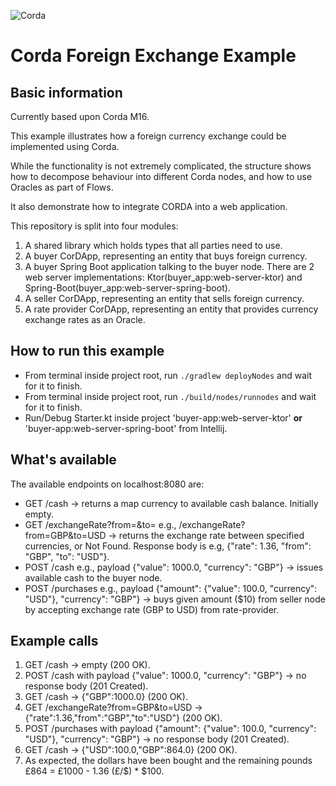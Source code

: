 ![Corda](https://www.corda.net/wp-content/uploads/2016/11/fg005_corda_b.png)

# Corda Foreign Exchange Example

## Basic information

Currently based upon Corda M16.

This example illustrates how a foreign currency exchange could be implemented using Corda.

While the functionality is not extremely complicated, the structure shows how to decompose behaviour into different Corda nodes, 
and how to use Oracles as part of Flows.

It also demonstrate how to integrate CORDA into a web application.

This repository is split into four modules:

1. A shared library which holds types that all parties need to use.
2. A buyer CorDApp, representing an entity that buys foreign currency.
3. A buyer Spring Boot application talking to the buyer node. There are 2 web server implementations: Ktor(buyer_app:web-server-ktor) and Spring-Boot(buyer_app:web-server-spring-boot).
4. A seller CorDApp, representing an entity that sells foreign currency.
5. A rate provider CorDApp, representing an entity that provides currency exchange rates as an Oracle.

## How to run this example

- From terminal inside project root, run `./gradlew deployNodes` and wait for it to finish.
- From terminal inside project root, run `./build/nodes/runnodes` and wait for it to finish.
- Run/Debug Starter.kt inside project 'buyer-app:web-server-ktor' **or** 'buyer-app:web-server-spring-boot' from Intellij.

## What's available

The available endpoints on localhost:8080 are:

- GET /cash -> returns a map currency to available cash balance. Initially empty.
- GET /exchangeRate?from=<fromCurrencyCode>&to=<toCurrencyCode> e.g., /exchangeRate?from=GBP&to=USD -> returns the exchange rate between specified currencies, or Not Found. Response body is e.g, {"rate": 1.36, "from": "GBP", "to": "USD"}.
- POST /cash e.g., payload {"value": 1000.0, "currency": "GBP"} -> issues available cash to the buyer node.
- POST /purchases e.g., payload {"amount": {"value": 100.0, "currency": "USD"}, "currency": "GBP"} -> buys given amount ($10) from seller node by accepting exchange rate (GBP to USD) from rate-provider.

## Example calls

1. GET /cash -> empty (200 OK).
2. POST /cash with payload {"value": 1000.0, "currency": "GBP"} -> no response body (201 Created).
3. GET /cash -> {"GBP":1000.0} (200 OK).
4. GET /exchangeRate?from=GBP&to=USD -> {"rate":1.36,"from":"GBP","to":"USD"} (200 OK).
5. POST /purchases with payload {"amount": {"value": 100.0, "currency": "USD"}, "currency": "GBP"} -> no response body (201 Created).
6. GET /cash -> {"USD":100.0,"GBP":864.0} (200 OK).
7. As expected, the dollars have been bought and the remaining pounds £864 = £1000 - 1.36 (£/$) * $100.